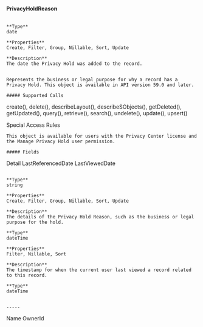 #### PrivacyHoldReason

```

**Type**
date

**Properties**
Create, Filter, Group, Nillable, Sort, Update

**Description**
The date the Privacy Hold was added to the record.


Represents the business or legal purpose for why a record has a Privacy Hold. This object is available in API version 59.0 and later.

##### Supported Calls
```
create(), delete(), describeLayout(), describeSObjects(), getDeleted(), getUpdated(), query(),
retrieve(), search(), undelete(), update(), upsert()

 Special Access Rules

```
This object is available for users with the Privacy Center license and the Manage Privacy Hold user permission.

##### Fields

```
Detail
LastReferencedDate
LastViewedDate

```

**Type**
string

**Properties**
Create, Filter, Group, Nillable, Sort, Update

**Description**
The details of the Privacy Hold Reason, such as the business or legal purpose for the hold.

**Type**
dateTime

**Properties**
Filter, Nillable, Sort

**Description**
The timestamp for when the current user last viewed a record related to this record.

**Type**
dateTime


-----

```
Name
OwnerId
